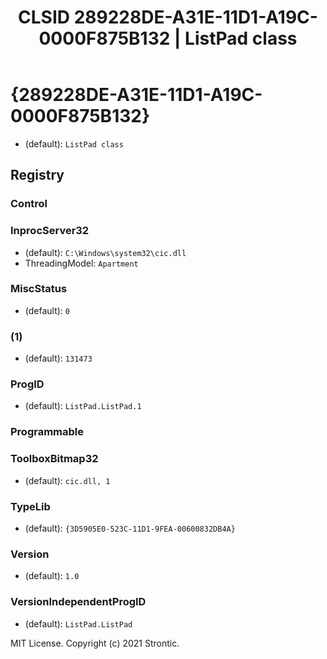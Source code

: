 ﻿---
title: "CLSID 289228DE-A31E-11D1-A19C-0000F875B132 | ListPad class"
excerpt: What is COM-Object CLSID 289228DE-A31E-11D1-A19C-0000F875B132?
---

# {289228DE-A31E-11D1-A19C-0000F875B132}

* (default): `ListPad class`

## Registry


### Control


### InprocServer32

* (default): `C:\Windows\system32\cic.dll`
* ThreadingModel: `Apartment`

### MiscStatus

* (default): `0`

### (1)

* (default): `131473`

### ProgID

* (default): `ListPad.ListPad.1`

### Programmable


### ToolboxBitmap32

* (default): `cic.dll, 1`

### TypeLib

* (default): `{3D5905E0-523C-11D1-9FEA-00600832DB4A}`

### Version

* (default): `1.0`

### VersionIndependentProgID

* (default): `ListPad.ListPad`

MIT License. Copyright (c) 2021 Strontic.


